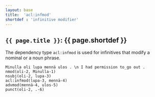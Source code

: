 ```yaml
---
layout: base
title:  'acl:infmod'
shortdef : 'infinitive modifier'
---
```


## `{{ page.title }}`: {{ page.shortdef }}

The dependency type `acl:infmod` is used for infinitives that modify a nominal or a noun phrase.


<!-- fname:infmod.pdf -->
~~~ sdparse
Minulla oli lupa mennä ulos . \n I had permission to_go out .
nmod(oli-2, Minulla-1)
nsubj(oli-2, lupa-3)
acl:infmod(lupa-3, mennä-4)
advmod(mennä-4, ulos-5)
punct(oli-2, .-6)
~~~


